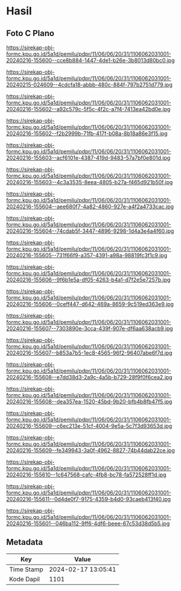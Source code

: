 # Hasil

## Foto C Plano

https://sirekap-obj-formc.kpu.go.id/5a1d/pemilu/pdpr/11/06/06/20/31/1106062031001-20240216-155600--cce8b884-1447-4de1-b26e-3b8013d80bc0.jpg

https://sirekap-obj-formc.kpu.go.id/5a1d/pemilu/pdpr/11/06/06/20/31/1106062031001-20240215-024609--4cdcfa18-abbb-480c-884f-797b2751d779.jpg

https://sirekap-obj-formc.kpu.go.id/5a1d/pemilu/pdpr/11/06/06/20/31/1106062031001-20240216-155602--a92c579c-5f5c-4f2c-a7f4-7413ea42bd0e.jpg

https://sirekap-obj-formc.kpu.go.id/5a1d/pemilu/pdpr/11/06/06/20/31/1106062031001-20240216-155602--f2b2999b-71fb-417f-b08a-8b18a86e3f15.jpg

https://sirekap-obj-formc.kpu.go.id/5a1d/pemilu/pdpr/11/06/06/20/31/1106062031001-20240216-155603--acf6101e-4387-419d-9483-57a7bf0e801d.jpg

https://sirekap-obj-formc.kpu.go.id/5a1d/pemilu/pdpr/11/06/06/20/31/1106062031001-20240216-155603--4c3a3535-8eea-4805-b27a-f465d921b50f.jpg

https://sirekap-obj-formc.kpu.go.id/5a1d/pemilu/pdpr/11/06/06/20/31/1106062031001-20240216-155604--aee680f7-4a82-4860-927e-a4f2a4733cac.jpg

https://sirekap-obj-formc.kpu.go.id/5a1d/pemilu/pdpr/11/06/06/20/31/1106062031001-20240216-155604--74cdab5f-3447-4896-9298-1d4a3e4a4f60.jpg

https://sirekap-obj-formc.kpu.go.id/5a1d/pemilu/pdpr/11/06/06/20/31/1106062031001-20240216-155605--731f66f9-a357-4391-a98a-98819fc3f1c9.jpg

https://sirekap-obj-formc.kpu.go.id/5a1d/pemilu/pdpr/11/06/06/20/31/1106062031001-20240216-155606--9f6b1e5a-df05-4263-b4a1-d7f2e5e7257b.jpg

https://sirekap-obj-formc.kpu.go.id/5a1d/pemilu/pdpr/11/06/06/20/31/1106062031001-20240216-155606--0ceff447-d642-469a-8659-9c519ed363e9.jpg

https://sirekap-obj-formc.kpu.go.id/5a1d/pemilu/pdpr/11/06/06/20/31/1106062031001-20240216-155607--7303890e-3cca-439f-907e-df6aa638acb9.jpg

https://sirekap-obj-formc.kpu.go.id/5a1d/pemilu/pdpr/11/06/06/20/31/1106062031001-20240216-155607--b853a7b5-1ec8-4565-96f2-96407abe6f7d.jpg

https://sirekap-obj-formc.kpu.go.id/5a1d/pemilu/pdpr/11/06/06/20/31/1106062031001-20240216-155608--e7dd38d3-2a9c-4a5b-b729-28f9f0f6cea2.jpg

https://sirekap-obj-formc.kpu.go.id/5a1d/pemilu/pdpr/11/06/06/20/31/1106062031001-20240216-155608--dea357ea-1520-45bd-9b20-bfb4b8fb47f5.jpg

https://sirekap-obj-formc.kpu.go.id/5a1d/pemilu/pdpr/11/06/06/20/31/1106062031001-20240216-155609--c6ec213e-51cf-4004-9e5a-5c7f3d93653d.jpg

https://sirekap-obj-formc.kpu.go.id/5a1d/pemilu/pdpr/11/06/06/20/31/1106062031001-20240216-155609--fe349943-3a0f-4962-8827-74b44dab22ce.jpg

https://sirekap-obj-formc.kpu.go.id/5a1d/pemilu/pdpr/11/06/06/20/31/1106062031001-20240216-155610--1c647568-cafc-4fb8-bc78-fa572528ff1d.jpg

https://sirekap-obj-formc.kpu.go.id/5a1d/pemilu/pdpr/11/06/06/20/31/1106062031001-20240216-155611--0d4de0f7-9175-4359-b4d0-93caeb413f40.jpg

https://sirekap-obj-formc.kpu.go.id/5a1d/pemilu/pdpr/11/06/06/20/31/1106062031001-20240216-155601--046ba112-9ff6-4df6-beee-67c53d38d5b5.jpg


## Metadata

| Key        | Value               |
| ---------- | ------------------- |
| Time Stamp | 2024-02-17 13:05:41 |
| Kode Dapil | 1101                |



